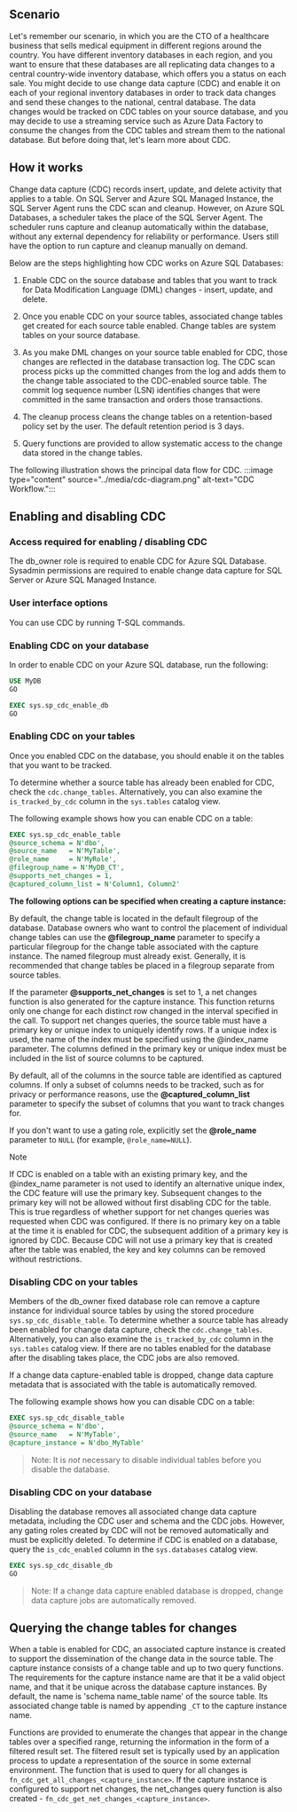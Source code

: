 ## Scenario

Let's remember our scenario, in which you are the CTO of a healthcare business that sells medical equipment in different regions around the country. You have different inventory databases in each region, and you want to ensure that these databases are all replicating data changes to a central country-wide inventory database, which offers you a status on each sale. You might decide to use change data capture (CDC) and enable it on each of your regional inventory databases in order to track data changes and send these changes to the national, central database. The data changes would be tracked on CDC tables on your source database, and you may decide to use a streaming service such as Azure Data Factory to consume the changes from the CDC tables and stream them to the national database. But before doing that, let's learn more about CDC.

## How it works

Change data capture (CDC) records insert, update, and delete activity that applies to a table. On SQL Server and Azure SQL Managed Instance, the SQL Server Agent runs the CDC scan and cleanup. However, on Azure SQL Databases, a scheduler takes the place of the SQL Server Agent. The scheduler runs capture and cleanup automatically within the database, without any external dependency for reliability or performance. Users still have the option to run capture and cleanup manually on demand.

Below are the steps highlighting how CDC works on Azure SQL Databases:

1. Enable CDC on the source database and tables that you want to track for Data Modification Language (DML) changes - insert, update, and delete.

2. Once you enable CDC on your source tables, associated change tables get created for each source table enabled. Change tables are system tables on your source database.  

3. As you make DML changes on your source table enabled for CDC, those changes are reflected in the database transaction log. The CDC scan process picks up the committed changes from the log and adds them to the change table associated to the CDC-enabled source table. The commit log sequence number (LSN) identifies changes that were committed in the same transaction and orders those transactions.

4. The cleanup process cleans the change tables on a retention-based policy set by the user. The default retention period is 3 days.

5. Query functions are provided to allow systematic access to the change data stored in the change tables.

The following illustration shows the principal data flow for CDC.
   :::image type="content" source="../media/cdc-diagram.png" alt-text="CDC Workflow.":::

## Enabling and disabling CDC

### Access required for enabling / disabling CDC

The db_owner role is required to enable CDC for Azure SQL Database. Sysadmin permissions are required to enable change data capture for SQL Server or Azure SQL Managed Instance.

### User interface options

You can use CDC by running T-SQL commands.

### Enabling CDC on your database

In order to enable CDC on your Azure SQL database, run the following:

```sql
USE MyDB  
GO

EXEC sys.sp_cdc_enable_db
GO
```

### Enabling CDC on your tables

Once you enabled CDC on the database, you should enable it on the tables that you want to be tracked.

To determine whether a source table has already been enabled for CDC, check the `cdc.change_tables`. Alternatively, you can also examine the `is_tracked_by_cdc` column in the `sys.tables` catalog view.

The following example shows how you can enable CDC on a table:

```sql
EXEC sys.sp_cdc_enable_table 
@source_schema = N'dbo',
@source_name   = N'MyTable', 
@role_name     = N'MyRole', 
@filegroup_name = N'MyDB_CT', 
@supports_net_changes = 1,
@captured_column_list = N'Column1, Column2'
```

**The following options can be specified when creating a capture instance:**

By default, the change table is located in the default filegroup of the database. Database owners who want to control the placement of individual change tables can use the **@filegroup_name** parameter to specify a particular filegroup for the change table associated with the capture instance. The named filegroup must already exist. Generally, it is recommended that change tables be placed in a filegroup separate from source tables.

If the parameter **@supports_net_changes** is set to 1, a net changes function is also generated for the capture instance. This function returns only one change for each distinct row changed in the interval specified in the call. To support net changes queries, the source table must have a primary key or unique index to uniquely identify rows. If a unique index is used, the name of the index must be specified using the @index_name parameter. The columns defined in the primary key or unique index must be included in the list of source columns to be captured.

By default, all of the columns in the source table are identified as captured columns. If only a subset of columns needs to be tracked, such as for privacy or performance reasons, use the **@captured_column_list** parameter to specify the subset of columns that you want to track changes for.

If you don't want to use a gating role, explicitly set the **@role_name** parameter to `NULL` (for example, `@role_name=NULL`).

> [!NOTE]  
> If CDC is enabled on a table with an existing primary key, and the @index_name parameter is not used to identify an alternative unique index, the CDC feature will use the primary key. Subsequent changes to the primary key will not be allowed without first disabling CDC for the table. This is true regardless of whether support for net changes queries was requested when CDC was configured. If there is no primary key on a table at the time it is enabled for CDC, the subsequent addition of a primary key is ignored by CDC. Because CDC will not use a primary key that is created after the table was enabled, the key and key columns can be removed without restrictions.

### Disabling CDC on your tables

Members of the db_owner fixed database role can remove a capture instance for individual source tables by using the stored procedure `sys.sp_cdc_disable_table`. To determine whether a source table has already been enabled for change data capture, check the `cdc.change_tables`. Alternatively, you can also examine the `is_tracked_by_cdc` column in the `sys.tables` catalog view. If there are no tables enabled for the database after the disabling takes place, the CDC jobs are also removed.

If a change data capture-enabled table is dropped, change data capture metadata that is associated with the table is automatically removed.

The following example shows how you can disable CDC on a table:

```sql
EXEC sys.sp_cdc_disable_table 
@source_schema = N'dbo', 
@source_name   = N'MyTable',
@capture_instance = N'dbo_MyTable'
```

> Note: It is *not* necessary to disable individual tables before you disable the database.

### Disabling CDC on your database

Disabling the database removes all associated change data capture metadata, including the CDC user and schema and the CDC jobs. However, any gating roles created by CDC will not be removed automatically and must be explicitly deleted. To determine if CDC is enabled on a database, query the `is_cdc_enabled` column in the `sys.databases` catalog view.

```sql
EXEC sys.sp_cdc_disable_db
GO
```

> Note: If a change data capture enabled database is dropped, change data capture jobs are automatically removed.

## Querying the change tables for changes

When a table is enabled for CDC, an associated capture instance is created to support the dissemination of the change data in the source table. The capture instance consists of a change table and up to two query functions. The requirements for the capture instance name are that it be a valid object name, and that it be unique across the database capture instances. By default, the name is 'schema name_table name' of the source table. Its associated change table is named by appending `_CT` to the capture instance name.

Functions are provided to enumerate the changes that appear in the change tables over a specified range, returning the information in the form of a filtered result set. The filtered result set is typically used by an application process to update a representation of the source in some external environment. The function that is used to query for all changes is `fn_cdc_get_all_changes_<capture_instance>`.
If the capture instance is configured to support net changes, the net_changes query function is also created - `fn_cdc_get_net_changes_<capture_instance>`.
